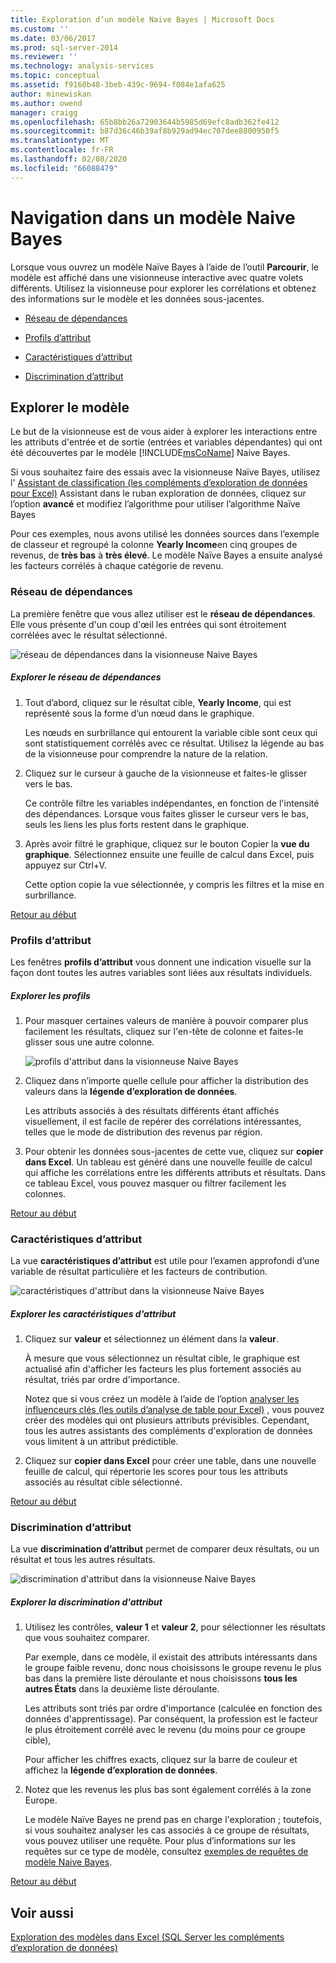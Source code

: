 ```yaml
---
title: Exploration d’un modèle Naive Bayes | Microsoft Docs
ms.custom: ''
ms.date: 03/06/2017
ms.prod: sql-server-2014
ms.reviewer: ''
ms.technology: analysis-services
ms.topic: conceptual
ms.assetid: f9160b48-3beb-439c-9694-f084e1afa625
author: minewiskan
ms.author: owend
manager: craigg
ms.openlocfilehash: 65b8bb26a72903644b5985d69efc8adb362fe412
ms.sourcegitcommit: b87d36c46b39af8b929ad94ec707dee8800950f5
ms.translationtype: MT
ms.contentlocale: fr-FR
ms.lasthandoff: 02/08/2020
ms.locfileid: "66088479"
---
```

# <a name="browsing-a-naive-bayes-model"></a>Navigation dans un modèle Naive Bayes
  Lorsque vous ouvrez un modèle Naïve Bayes à l’aide de l’outil **Parcourir**, le modèle est affiché dans une visionneuse interactive avec quatre volets différents. Utilisez la visionneuse pour explorer les corrélations et obtenez des informations sur le modèle et les données sous-jacentes.  
  
-   [Réseau de dépendances](#bkmk_DepNet)  
  
-   [Profils d’attribut](#bkmk_AttProf)  
  
-   [Caractéristiques d’attribut](#bkmk_AttChar)  
  
-   [Discrimination d’attribut](#bkmk_AttDisc)  
  
##  <a name="BKMK_Tabs"></a>Explorer le modèle  
 Le but de la visionneuse est de vous aider à explorer les interactions entre les attributs d'entrée et de sortie (entrées et variables dépendantes) qui ont été découvertes par le modèle [!INCLUDE[msCoName](../includes/msconame-md.md)] Naive Bayes.  
  
 Si vous souhaitez faire des essais avec la visionneuse Naïve Bayes, utilisez l' [Assistant de classification &#40;les compléments d’exploration de données pour Excel&#41;](classify-wizard-data-mining-add-ins-for-excel.md) Assistant dans le ruban exploration de données, cliquez sur l’option **avancé** et modifiez l’algorithme pour utiliser l’algorithme Naïve Bayes  
  
 Pour ces exemples, nous avons utilisé les données sources dans l’exemple de classeur et regroupé la colonne **Yearly Income**en cinq groupes de revenus, de **très bas** à **très élevé**. Le modèle Naïve Bayes a ensuite analysé les facteurs corrélés à chaque catégorie de revenu.  
  
###  <a name="bkmk_DepNet"></a>Réseau de dépendances  
 La première fenêtre que vous allez utiliser est le **réseau de dépendances**. Elle vous présente d'un coup d'œil les entrées qui sont étroitement corrélées avec le résultat sélectionné.  
  
 ![réseau de dépendances dans la visionneuse Naive Bayes](media/dm13-nb.gif "réseau de dépendances dans la visionneuse Naive Bayes")  
  
##### <a name="explore-the-dependency-network"></a>Explorer le réseau de dépendances  
  
1.  Tout d’abord, cliquez sur le résultat cible, **Yearly Income**, qui est représenté sous la forme d’un nœud dans le graphique.  
  
     Les nœuds en surbrillance qui entourent la variable cible sont ceux qui sont statistiquement corrélés avec ce résultat. Utilisez la légende au bas de la visionneuse pour comprendre la nature de la relation.  
  
2.  Cliquez sur le curseur à gauche de la visionneuse et faites-le glisser vers le bas.  
  
     Ce contrôle filtre les variables indépendantes, en fonction de l'intensité des dépendances. Lorsque vous faites glisser le curseur vers le bas, seuls les liens les plus forts restent dans le graphique.  
  
3.  Après avoir filtré le graphique, cliquez sur le bouton Copier la **vue du graphique**. Sélectionnez ensuite une feuille de calcul dans Excel, puis appuyez sur Ctrl+V.  
  
     Cette option copie la vue sélectionnée, y compris les filtres et la mise en surbrillance.  
  
 [Retour au début](#BKMK_Tabs)  
  
###  <a name="bkmk_AttProf"></a>Profils d’attribut  
 Les fenêtres **profils d’attribut** vous donnent une indication visuelle sur la façon dont toutes les autres variables sont liées aux résultats individuels.  
  
##### <a name="explore-the-profiles"></a>Explorer les profils  
  
1.  Pour masquer certaines valeurs de manière à pouvoir comparer plus facilement les résultats, cliquez sur l'en-tête de colonne et faites-le glisser sous une autre colonne.  
  
     ![profils d'attribut dans la visionneuse Naive Bayes](media/dm13-nb-attprof.gif "profils d'attribut dans la visionneuse Naive Bayes")  
  
2.  Cliquez dans n’importe quelle cellule pour afficher la distribution des valeurs dans la **légende d’exploration de données**.  
  
     Les attributs associés à des résultats différents étant affichés visuellement, il est facile de repérer des corrélations intéressantes, telles que le mode de distribution des revenus par région.  
  
3.  Pour obtenir les données sous-jacentes de cette vue, cliquez sur **copier dans Excel**. Un tableau est généré dans une nouvelle feuille de calcul qui affiche les corrélations entre les différents attributs et résultats. Dans ce tableau Excel, vous pouvez masquer ou filtrer facilement les colonnes.  
  
 [Retour au début](#BKMK_Tabs)  
  
###  <a name="bkmk_AttChar"></a>Caractéristiques d’attribut  
 La vue **caractéristiques d’attribut** est utile pour l’examen approfondi d’une variable de résultat particulière et les facteurs de contribution.  
  
 ![caractéristiques d'attribut dans la visionneuse Naive Bayes](media/dm13-nb-viewer.gif "caractéristiques d'attribut dans la visionneuse Naive Bayes")  
  
##### <a name="explore-the-attribute-characteristics"></a>Explorer les caractéristiques d'attribut  
  
1.  Cliquez sur **valeur** et sélectionnez un élément dans la **valeur**.  
  
     À mesure que vous sélectionnez un résultat cible, le graphique est actualisé afin d'afficher les facteurs les plus fortement associés au résultat, triés par ordre d'importance.  
  
     Notez que si vous créez un modèle à l’aide de l’option [analyser les influenceurs clés &#40;les outils d’analyse de table pour Excel&#41;](analyze-key-influencers-table-analysis-tools-for-excel.md) , vous pouvez créer des modèles qui ont plusieurs attributs prévisibles. Cependant, tous les autres assistants des compléments d'exploration de données vous limitent à un attribut prédictible.  
  
2.  Cliquez sur **copier dans Excel** pour créer une table, dans une nouvelle feuille de calcul, qui répertorie les scores pour tous les attributs associés au résultat cible sélectionné.  
  
 [Retour au début](#BKMK_Tabs)  
  
###  <a name="bkmk_AttDisc"></a>Discrimination d’attribut  
 La vue **discrimination d’attribut** permet de comparer deux résultats, ou un résultat et tous les autres résultats.  
  
 ![discrimination d'attribut dans la visionneuse Naive Bayes](media/dm13-nb-attdisc.gif "discrimination d'attribut dans la visionneuse Naive Bayes")  
  
##### <a name="explore-attribute-discrimination"></a>Explorer la discrimination d'attribut  
  
1.  Utilisez les contrôles, **valeur 1** et **valeur 2**, pour sélectionner les résultats que vous souhaitez comparer.  
  
     Par exemple, dans ce modèle, il existait des attributs intéressants dans le groupe faible revenu, donc nous choisissons le groupe revenu le plus bas dans la première liste déroulante et nous choisissons **tous les autres États** dans la deuxième liste déroulante.  
  
     Les attributs sont triés par ordre d'importance (calculée en fonction des données d'apprentissage). Par conséquent, la profession est le facteur le plus étroitement corrélé avec le revenu (du moins pour ce groupe cible),  
  
     Pour afficher les chiffres exacts, cliquez sur la barre de couleur et affichez la **légende d’exploration de données**.  
  
2.  Notez que les revenus les plus bas sont également corrélés à la zone Europe.  
  
     Le modèle Naïve Bayes ne prend pas en charge l'exploration ; toutefois, si vous souhaitez analyser les cas associés à ce groupe de résultats, vous pouvez utiliser une requête. Pour plus d’informations sur les requêtes sur ce type de modèle, consultez [exemples de requêtes de modèle Naive Bayes](data-mining/naive-bayes-model-query-examples.md).  
  
 [Retour au début](#BKMK_Tabs)  
  
## <a name="see-also"></a>Voir aussi  
 [Exploration des modèles dans Excel &#40;SQL Server les compléments d’exploration de données&#41;](browsing-models-in-excel-sql-server-data-mining-add-ins.md)  
  
  
